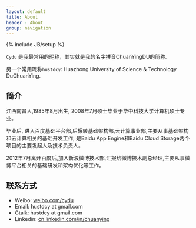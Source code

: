 ```yaml
---
layout: default 
title: About
header : About
group: navigation
---
```

{% include JB/setup %}


`Cydu` 是我最常用的昵称，其实就是我的名字拼音ChuanYingDU的简称. 

另一个常用昵称`hustdcy`: Huazhong University of Science & Technology DuChuanYing. 

## 简介

江西南昌人,1985年8月出生, 2008年7月硕士毕业于华中科技大学计算机硕士专业。

毕业后, 进入百度基础平台部,后辗转基础架构部,云计算事业部,主要从事基础架构和云计算相关的基础开发工作, 是Baidu App Engine和Baidu Cloud Storage两个项目的主要发起人及技术负责人。

2012年7月离开百度后,加入新浪微博技术部,汇报给微博技术副总经理,主要从事微博平台相关的基础研发和架构优化等工作。

## 联系方式

* Weibo: [weibo.com/cydu](http://weibo.com/cydu "cydu")
* Email: hustdcy at gmail.com 
* Gtalk: hustdcy at gmail.com 
* Linkedin: [cn.linkedin.com/in/chuanying](http://cn.linkedin.com/in/chuanying)

